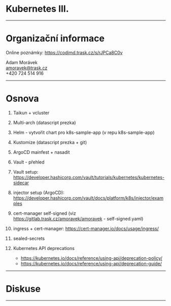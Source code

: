 # Kubernetes III.

---
# Organizační informace

Online poznámky: <https://codimd.trask.cz/s/rJPCa8C0v>

Adam Morávek<br/>
amoravek@trask.cz<br/>
+420 724 514 916<br/>

---
# Osnova

1) Taikun + vcluster
   
2) Multi-arch (datascript prezka)

3) Helm - vytvořit chart pro k8s-sample-app (v repu k8s-sample-app)
   
4) Kustomize (datascript prezka + git) 

5) ArgoCD mainfest + nasadit

6) Vault - přehled
   
7) Vault setup: <https://developer.hashicorp.com/vault/tutorials/kubernetes/kubernetes-sidecar>
   
8) injector setup (ArgoCD): <https://developer.hashicorp.com/vault/docs/platform/k8s/injector/examples>
   
9)  cert-manager self-signed (viz <https://gitlab.trask.cz/amoravek/amoravek> - self-signed.yaml)
    
10) ingress + cert-manager: <https://cert-manager.io/docs/usage/ingress/>
    
11) sealed-secrets
    
12) Kubernetes API deprecations
    - <https://kubernetes.io/docs/reference/using-api/deprecation-policy/>
    - <https://kubernetes.io/docs/reference/using-api/deprecation-guide/>    

---
# Diskuse

---
